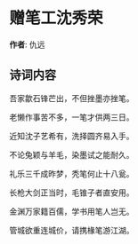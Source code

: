 # 赠笔工沈秀荣

**作者**: 仇远

## 诗词内容

吾家歙石锋芒出，不但挫墨亦挫笔。

老懒作事苦不多，一笔才供两三日。

近知沈子艺希有，洗择圆齐易入手。

不论兔颖与羊毛，染墨试之能耐久。

礼乐三千成昨梦，秃笔何止十八瓮。

长枪大剑正当时，毛锥子者直安用。

金渊万家籍百儒，学书用笔人岂无。

管城欲重连城价，请携椽笔游江湖。

